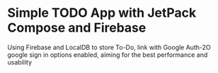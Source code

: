 # Simple TODO App with JetPack Compose and Firebase

Using Firebase and LocalDB to store To-Do, link with Google Auth-2O google sign in options enabled, aiming for the best performance and usability 
